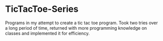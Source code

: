 # TicTacToe-Series
Programs in my attempt to create a tic tac toe program.
Took two tries over a long period of time, returned with more programming knowledge on classes and implemented it for efficiency.

